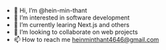 - 👋 Hi, I’m @hein-min-thant
- 👀 I’m interested in software development
- 🌱 I’m currently learing Next.js and others
- 💞️ I’m looking to collaborate on web projects
- 📫 How to reach me 
heinminthant4646@gmail.com

<!---
hein-min-thant/hein-min-thant is a ✨ special ✨ repository because its `README.md` (this file) appears on your GitHub profile.
You can click the Preview link to take a look at your changes.
--->

